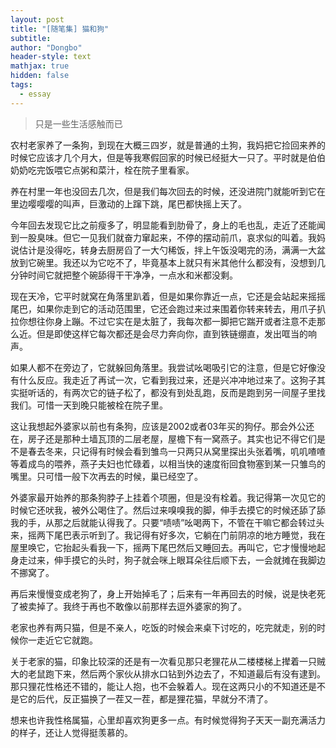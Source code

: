 ```yaml
---
layout: post
title: "[随笔集] 猫和狗"
subtitle: 
author: "Dongbo"
header-style: text
mathjax: true
hidden: false
tags:
  - essay
---
```



> 只是一些生活感触而已

农村老家养了一条狗，到现在大概三四岁，就是普通的土狗，我妈把它捡回来养的时候它应该才几个月大，但是等我寒假回家的时候已经挺大一只了。平时就是伯伯奶奶吃完饭喂它点粥和菜汁，栓在院子里看家。

养在村里一年也没回去几次，但是我们每次回去的时候，还没进院门就能听到它在里边嘤嘤嘤的叫声，巨激动的上蹿下跳，尾巴都快摇上天了。

今年回去发现它比之前瘦多了，明显能看到肋骨了，身上的毛也乱，走近了还能闻到一股臭味。但它一见我们就奋力窜起来，不停的摆动前爪，哀求似的叫着。我妈说估计是没得吃，转身去厨房舀了一大勺稀饭，拌上午饭没喝完的汤，满满一大盆放到它碗里。我还以为它吃不了，毕竟基本上就只有米其他什么都没有，没想到几分钟时间它就把整个碗舔得干干净净，一点水和米都没剩。

现在天冷，它平时就窝在角落里趴着，但是如果你靠近一点，它还是会站起来摇摇尾巴，如果你走到它的活动范围里，它还会跑过来过来围着你转来转去，用爪子扒拉你想往你身上蹦。不过它实在是太脏了，我每次都一脚把它踹开或者注意不走那么近。但是即使这样它每次都还是会尽力奔向你，直到铁链绷直，发出哐当的响声。

如果人都不在旁边了，它就躲回角落里。我尝试吆喝吸引它的注意，但是它好像没有什么反应。我走近了再试一次，它看到我过来，还是兴冲冲地过来了。这狗子其实挺听话的，有两次它的链子松了，都没有到处乱跑，反而是跑到另一间屋子里找我们。可惜一天到晚只能被栓在院子里。

这让我想起外婆家以前也有条狗，应该是2002或者03年买的狗仔。那会外公还在，房子还是那种土墙瓦顶的二层老屋，屋檐下有一窝燕子。其实也记不得它们是不是春去冬来，只记得有时候会看到雏鸟一只两只从窝里探出头张着嘴，叽叽喳喳等着成鸟的喂养，燕子夫妇也忙碌着，以相当快的速度衔回食物塞到某一只雏鸟的嘴里。只可惜一般下次再去的时候，巢已经空了。

外婆家最开始养的那条狗脖子上挂着个项圈，但是没有栓着。我记得第一次见它的时候它还吠我，被外公喝住了。然后过来嗅嗅我的脚，伸手去摸它的时候还舔了舔我的手，从那之后就能认得我了。只要“啧啧”吆喝两下，不管在干嘛它都会转过头来，摇两下尾巴表示听到了。我记得有好多次，它躺在门前阴凉的地方睡觉，我在屋里唤它，它抬起头看我一下，摇两下尾巴然后又睡回去。再叫它，它才慢慢地起身走过来，伸手摸它的头时，狗子就会咪上眼耳朵往后顺下去，一会就摊在我脚边不挪窝了。

再后来慢慢变成老狗了，身上开始掉毛了；后来有一年再回去的时候，说是快老死了被卖掉了。我终于再也不敢像以前那样去逗外婆家的狗了。

老家也养有两只猫，但是不亲人，吃饭的时候会来桌下讨吃的，吃完就走，别的时候你一走近它它就跑。

关于老家的猫，印象比较深的还是有一次看见那只老狸花从二楼楼梯上撵着一只贼大的老鼠跑下来，然后两个家伙从排水口钻到外边去了，不知道最后有没有逮到。那只狸花性格还不错的，能让人抱，也不会躲着人。现在这两只小的不知道还是不是它的后代，反正猫换了一茬又一茬，都是狸花猫，早就分不清了。

想来也许我性格属猫，心里却喜欢狗更多一点。有时候觉得狗子天天一副充满活力的样子，还让人觉得挺羡慕的。